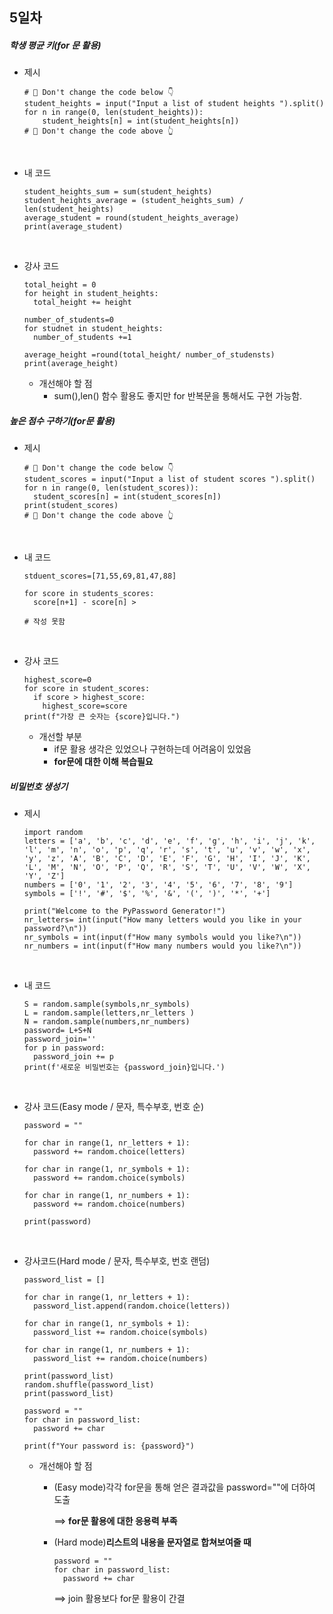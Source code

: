 ## 5일차

##### 학생 평균 키(for 문 활용)

- 제시

  ```
  # 🚨 Don't change the code below 👇
  student_heights = input("Input a list of student heights ").split()
  for n in range(0, len(student_heights)):
      student_heights[n] = int(student_heights[n])
  # 🚨 Don't change the code above 👆
  ```

  ​

- 내 코드

  ```
  student_heights_sum = sum(student_heights)
  student_heights_average = (student_heights_sum) / len(student_heights)
  average_student = round(student_heights_average)
  print(average_student)
  ```

  ​

- 강사 코드

  ```
  total_height = 0
  for height in student_heights:
  	total_height += height

  number_of_students=0
  for studnet in student_heights:
  	number_of_students +=1
  	
  average_height =round(total_height/ number_of_studensts)
  print(average_height)
  ```

  - 개선해야 할 점
    - sum(),len() 함수 활용도 좋지만 for 반복문을 통해서도 구현 가능함.

##### 높은 점수 구하기(for문 활용)

- 제시

  ```
  # 🚨 Don't change the code below 👇
  student_scores = input("Input a list of student scores ").split()
  for n in range(0, len(student_scores)):
    student_scores[n] = int(student_scores[n])
  print(student_scores)
  # 🚨 Don't change the code above 👆
  ```

  ​

- 내 코드

  ```
  stduent_scores=[71,55,69,81,47,88]

  for score in students_scores:
    score[n+1] - score[n] >
    
  # 작성 못함
  ```

  ​

- 강사 코드

  ```
  highest_score=0
  for score in student_scores:
    if score > highest_score:
      highest_score=score
  print(f"가장 큰 숫자는 {score}입니다.")
  ```

  * 개선할 부분
    * if문 활용 생각은 있었으나 구현하는데 어려움이 있었음
    * **for문에 대한 이해 복습필요**



##### 비밀번호 생성기

- 제시

  ```
  import random
  letters = ['a', 'b', 'c', 'd', 'e', 'f', 'g', 'h', 'i', 'j', 'k', 'l', 'm', 'n', 'o', 'p', 'q', 'r', 's', 't', 'u', 'v', 'w', 'x', 'y', 'z', 'A', 'B', 'C', 'D', 'E', 'F', 'G', 'H', 'I', 'J', 'K', 'L', 'M', 'N', 'O', 'P', 'Q', 'R', 'S', 'T', 'U', 'V', 'W', 'X', 'Y', 'Z']
  numbers = ['0', '1', '2', '3', '4', '5', '6', '7', '8', '9']
  symbols = ['!', '#', '$', '%', '&', '(', ')', '*', '+']

  print("Welcome to the PyPassword Generator!")
  nr_letters= int(input("How many letters would you like in your password?\n")) 
  nr_symbols = int(input(f"How many symbols would you like?\n"))
  nr_numbers = int(input(f"How many numbers would you like?\n"))

  ```

  ​

- 내 코드

  ```
  S = random.sample(symbols,nr_symbols)
  L = random.sample(letters,nr_letters )
  N = random.sample(numbers,nr_numbers)
  password= L+S+N
  password_join=''
  for p in password:
    password_join += p
  print(f'새로운 비밀번호는 {password_join}입니다.')
  ```

  ​

- 강사 코드(Easy mode / 문자, 특수부호, 번호 순)

  ```
  password = ""

  for char in range(1, nr_letters + 1):
    password += random.choice(letters)

  for char in range(1, nr_symbols + 1):
    password += random.choice(symbols)

  for char in range(1, nr_numbers + 1):
    password += random.choice(numbers)

  print(password)
  ```

  ​

- 강사코드(Hard mode / 문자, 특수부호, 번호 랜덤)

  ```
  password_list = []

  for char in range(1, nr_letters + 1):
    password_list.append(random.choice(letters))

  for char in range(1, nr_symbols + 1):
    password_list += random.choice(symbols)

  for char in range(1, nr_numbers + 1):
    password_list += random.choice(numbers)

  print(password_list)
  random.shuffle(password_list)
  print(password_list)

  password = ""
  for char in password_list:
    password += char

  print(f"Your password is: {password}")
  ```

  - 개선해야 할 점

    - (Easy mode)각각 for문을 통해 얻은 결과값을 password=""에 더하여 도출

      ==> **for문  활용에 대한 응용력 부족**

    - (Hard mode)**리스트의 내용을 문자열로 합쳐보여줄 때**

      ```
      password = ""
      for char in password_list:
        password += char
      ```

      ==> join 활용보다 for문 활용이 간결

    ​
